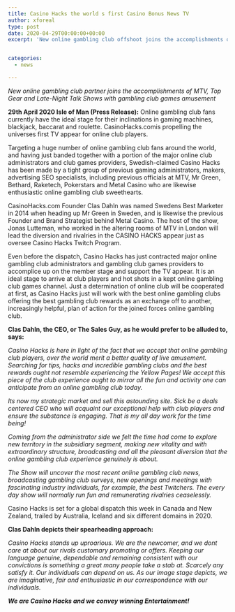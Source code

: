 ```yaml
---
title: Casino Hacks the world s first Casino Bonus News TV
author: xforeal 
type: post
date: 2020-04-29T00:00:00+00:00
excerpt: 'New online gambling club offshoot joins the accomplishments of MTV, Top Gear and Late-Night Talk Shows with gambling club games entertainment29th April 2020 Isle of Man (Press Release): Online club fans currently have the ideal stage for their inclinations in gaming machines, blackjack, baccarat and roulette '


categories:
  - news

---
```

_New online gambling club partner joins the accomplishments of MTV, Top Gear and Late-Night Talk Shows with gambling club games amusement_ 

**29th April 2020 Isle of Man (Press Release):** Online gambling club fans currently have the ideal stage for their inclinations in gaming machines, blackjack, baccarat and roulette. CasinoHacks.comis propelling the universes first TV appear for online club players. 

Targeting a huge number of online gambling club fans around the world, and having just banded together with a portion of the major online club administrators and club games providers, Swedish-claimed Casino Hacks has been made by a tight group of previous gaming administrators, makers, advertising SEO specialists, including previous officials at MTV, Mr Green, Bethard, Raketech, Pokerstars and Metal Casino who are likewise enthusiastic online gambling club sweethearts. 

CasinoHacks.com Founder Clas Dahln was named Swedens Best Marketer in 2014 when heading up Mr Green in Sweden, and is likewise the previous Founder and Brand Strategist behind Metal Casino. The host of the show, Jonas Lutteman, who worked in the altering rooms of MTV in London will lead the diversion and rivalries in the CASINO HACKS appear just as oversee Casino Hacks Twitch Program. 

Even before the dispatch, Casino Hacks has just contracted major online gambling club administrators and gambling club games providers to accomplice up on the member stage and support the TV appear. It is an ideal stage to arrive at club players and hot shots in a kept online gambling club games channel. Just a determination of online club will be cooperated at first, as Casino Hacks just will work with the best online gambling clubs offering the best gambling club rewards as an exchange off to another, increasingly helpful, plan of action for the joined forces online gambling club. 

**Clas Dahln, the CEO, or The Sales Guy, as he would prefer to be alluded to, says:** 

_Casino Hacks is here in light of the fact that we accept that online gambling club players, over the world merit a better quality of live amusement. Searching for tips, hacks and incredible gambling clubs and the best rewards ought not resemble experiencing the Yellow Pages! We accept this piece of the club experience ought to mirror all the fun and activity one can anticipate from an online gambling club today._ 

_Its now my strategic market and sell this astounding site. Sick be a deals centered CEO who will acquaint our exceptional help with club players and ensure the substance is engaging. That is my all day work for the time being!_ 

_Coming from the administrator side we felt the time had come to explore new territory in the subsidiary segment, making new vitality and with extraordinary structure, broadcasting and all the pleasant diversion that the online gambling club experience genuinely is about._ 

_The Show_ _will uncover the most recent online gambling club news, broadcasting gambling club surveys, new openings and meetings with fascinating industry individuals, for example, the best Twitchers. The every day show will normally run fun and remunerating rivalries ceaselessly._ 

Casino Hacks is set for a global dispatch this week in Canada and New Zealand, trailed by Australia, Iceland and six different domains in 2020. 

**Clas Dahln depicts their spearheading approach:** 

_Casino Hacks stands up uproarious. We are the newcomer, and we dont care at about our rivals customary promoting or offers. Keeping our language genuine, dependable and remaining consistent with our convictions is something a great many people take a stab at. Scarcely any satisfy it. Our individuals can depend on us. As our image stage depicts, we are imaginative, fair and enthusiastic in our correspondence with our individuals._ 

**_We are Casino Hacks and we convey winning Entertainment!_**